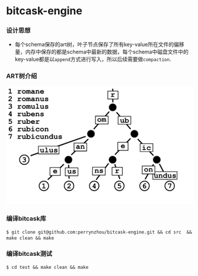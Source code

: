 # bitcask-engine


### 设计思想

- 每个schema保存的art树，叶子节点保存了所有key-value所在文件的偏移量，内存中保存的都是schema中最新的数据，每个schema中磁盘文件中的key-value都是以`append`方式进行写入，所以后续需要做`compaction`.

### ART树介绍

![](./doc/art.png)
### 编译bitcask库

```shell
$ git clone git@github.com:perrynzhou/bitcask-engine.git && cd src  && make clean && make 
```

### 编译bitcask测试

```shell
$ cd test && make clean && make
```